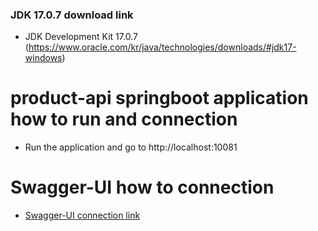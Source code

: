 ### JDK 17.0.7 download link
- JDK Development Kit 17.0.7 (https://www.oracle.com/kr/java/technologies/downloads/#jdk17-windows)

# product-api springboot application how to run and connection
- Run the application and go to http://localhost:10081

# Swagger-UI how to connection
- [Swagger-UI connection link](http://localhost:10081/swagger-ui/index.html)